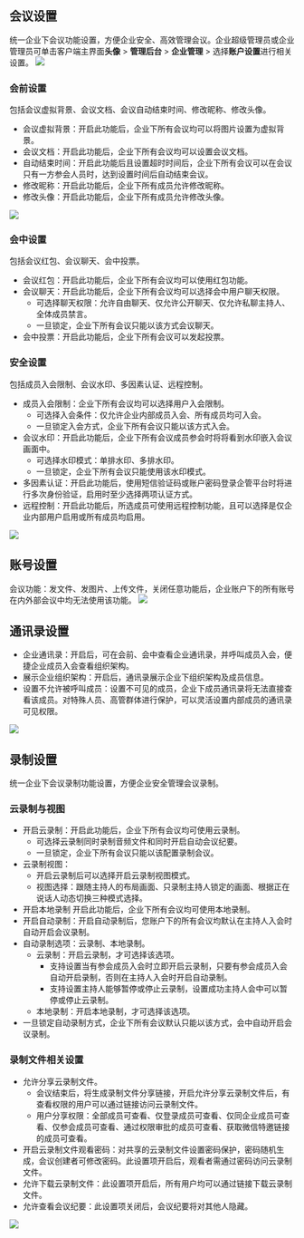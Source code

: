 ## 会议设置
统一企业下会议功能设置，方便企业安全、高效管理会议。企业超级管理员或企业管理员可单击客户端主界面**头像** > **管理后台** > **企业管理** > 选择**账户设置**进行相关设置。
![](https://qcloudimg.tencent-cloud.cn/raw/8507cc38f64e1bfe16de01493169b293.png)

### 会前设置
包括会议虚拟背景、会议文档、会议自动结束时间、修改昵称、修改头像。
- 会议虚拟背景：开启此功能后，企业下所有会议均可以将图片设置为虚拟背景。
- 会议文档：开启此功能后，企业下所有会议均可以设置会议文档。
- 自动结束时间：开启此功能后且设置超时时间后，企业下所有会议可以在会议只有一方参会人员时，达到设置时间后自动结束会议。
- 修改昵称：开启此功能后，企业下所有成员允许修改昵称。
- 修改头像：开启此功能后，企业下所有成员允许修改头像。

![](https://qcloudimg.tencent-cloud.cn/raw/4c7e4bf83170c762dde398f15f54939a.png)

### 会中设置
包括会议红包、会议聊天、会中投票。
- 会议红包：开启此功能后，企业下所有会议均可以使用红包功能。
- 会议聊天：开启此功能后，企业下所有会议均可以选择会中用户聊天权限。
	- 可选择聊天权限：允许自由聊天、仅允许公开聊天、仅允许私聊主持人、全体成员禁言。
	- 一旦锁定，企业下所有会议只能以该方式会议聊天。
- 会中投票：开启此功能后，企业下所有会议可以发起投票。

### 安全设置
包括成员入会限制、会议水印、多因素认证、远程控制。
- 成员入会限制：企业下所有会议均可以选择用户入会限制。
	- 可选择入会条件：仅允许企业内部成员入会、所有成员均可入会。
	- 一旦锁定入会方式，企业下所有会议只能以该方式入会。
- 会议水印：开启此功能后，企业下所有会议成员参会时将将看到水印嵌入会议画面中。
	- 可选择水印模式：单排水印、多排水印。
	- 一旦锁定，企业下所有会议只能使用该水印模式。
- 多因素认证：开启此功能后，使用短信验证码或账户密码登录企管平台时将进行多次身份验证，启用时至少选择两项认证方式。
- 远程控制：开启此功能后，所选成员可使用远程控制功能，且可以选择是仅企业内部用户启用或所有成员均启用。

![](https://qcloudimg.tencent-cloud.cn/raw/1f2a39cdd23d71b75cc80e2ecf51fdb2.png)

## 账号设置
会议功能：发文件、发图片、上传文件，关闭任意功能后，企业账户下的所有账号在内外部会议中均无法使用该功能。
![](https://qcloudimg.tencent-cloud.cn/raw/bc4db3f876247122471d3815103e02cd.png)

## 通讯录设置
- 企业通讯录：开启后，可在会前、会中查看企业通讯录，并呼叫成员入会，便捷企业成员入会查看组织架构。
- 展示企业组织架构：开启后，通讯录展示企业下组织架构及成员信息。
- 设置不允许被呼叫成员：设置不可见的成员，企业下成员通讯录将无法直接查看该成员。对特殊人员、高管群体进行保护，可以灵活设置内部成员的通讯录可见权限。

![](https://qcloudimg.tencent-cloud.cn/raw/8ef6e54674f5fe4641994980c3622e90.png)

## 录制设置
统一企业下会议录制功能设置，方便企业安全管理会议录制。

### 云录制与视图
- 开启云录制：开启此功能后，企业下所有会议均可使用云录制。
	- 可选择云录制同时录制音频文件和同时开启自动会议纪要。
	- 一旦锁定，企业下所有会议只能以该配置录制会议。
- 云录制视图：
	- 开启云录制后可以选择开启云录制视图模式。
	- 视图选择：跟随主持人的布局画面、只录制主持人锁定的画面、根据正在说话人动态切换三种模式选择。
- 开启本地录制
开启此功能后，企业下所有会议均可使用本地录制。
- 开启自动录制：开启自动录制后，您账户下的所有会议均默认在主持人入会时自动开启会议录制。
- 自动录制选项：云录制、本地录制。
	- 云录制：开启云录制，才可选择该选项。
		- 支持设置当有参会成员入会时立即开启云录制，只要有参会成员入会自动开启录制，否则在主持人入会时开启自动录制。
		- 支持设置主持人能够暂停或停止云录制，设置成功主持人会中可以暂停或停止云录制。
	- 本地录制：开启本地录制，才可选择该选项。
- 一旦锁定自动录制方式，企业下所有会议默认只能以该方式，会中自动开启会议录制。

### 录制文件相关设置
- 允许分享云录制文件。
	- 会议结束后，将生成录制文件分享链接，开启允许分享云录制文件后，有查看权限的用户可以通过链接访问云录制文件。
	- 用户分享权限：全部成员可查看、仅登录成员可查看、仅同企业成员可查看、仅参会成员可查看、通过权限审批的成员可查看、获取微信特邀链接的成员可查看。
- 开启云录制文件观看密码：对共享的云录制文件设置密码保护，密码随机生成，会议创建者可修改密码。此设置项开启后，观看者需通过密码访问云录制文件。
- 允许下载云录制文件：此设置项开启后，所有用户均可以通过链接下载云录制文件。
- 允许查看会议纪要：此设置项关闭后，会议纪要将对其他人隐藏。

![](https://qcloudimg.tencent-cloud.cn/raw/38d1030599d0055a0be3ee169429316e.png)
